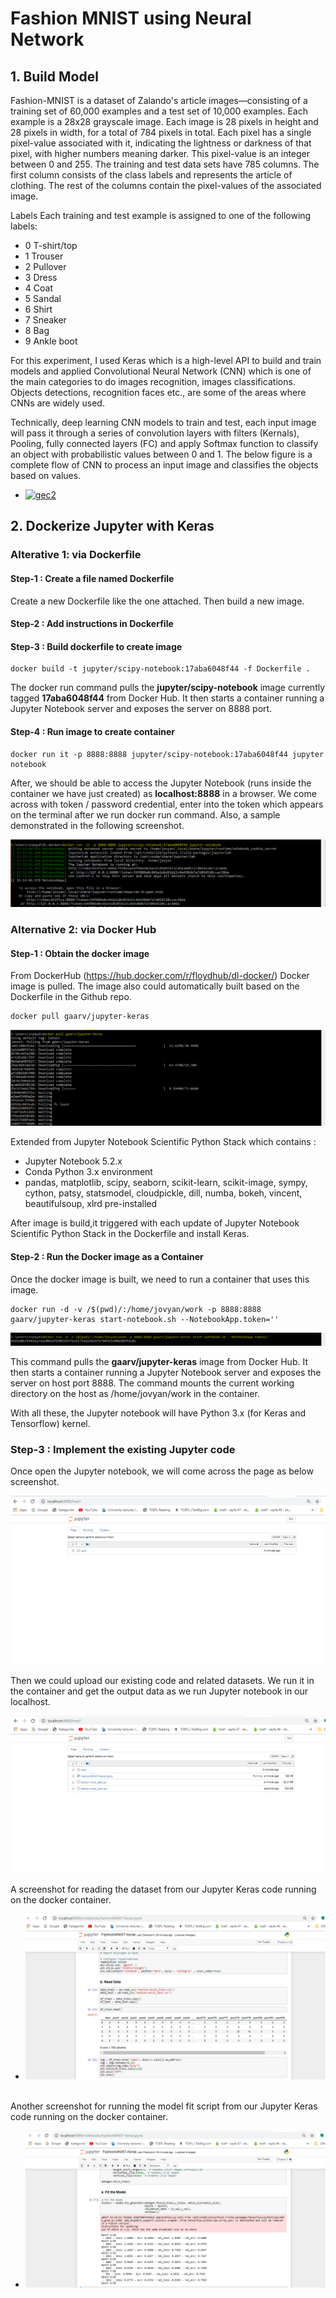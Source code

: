 # Fashion MNIST using Neural Network
## 1. Build Model 
Fashion-MNIST is a dataset of Zalando's article images—consisting of a training set of 60,000 examples and a test set of 10,000 examples. Each example is a 28x28 grayscale image. Each image is 28 pixels in height and 28 pixels in width, for a total of 784 pixels in total. Each pixel has a single pixel-value associated with it, indicating the lightness or darkness of that pixel,
with higher numbers meaning darker. This pixel-value is an integer between 0 and 255. The training and test data sets have 785 columns. The first column consists of the class labels and represents the article of clothing. The rest of the columns contain the pixel-values of the associated image. 

Labels
Each training and test example is assigned to one of the following labels:
- 0 T-shirt/top
- 1 Trouser
- 2 Pullover
- 3 Dress
- 4 Coat
- 5 Sandal
- 6 Shirt
- 7 Sneaker
- 8 Bag
- 9 Ankle boot
 
For this experiment, I used Keras which is a high-level API to build and train models and applied Convolutional Neural Network (CNN) which is one of the main categories to do images recognition, images classifications. Objects detections, recognition faces etc., are some of the areas where CNNs are widely used.

Technically, deep learning CNN models to train and test, each input image will pass it through a series of convolution layers with filters (Kernals), Pooling, fully connected layers (FC) and apply Softmax function to classify an object with probabilistic values between 0 and 1. The below figure is a complete flow of CNN to process an input image and classifies the objects based on values.

* <a href="https://ibb.co/kV1j9p"><img src="https://preview.ibb.co/nRkBpp/gec2.jpg" alt="gec2" border="0"></a>

## 2. Dockerize Jupyter with Keras

### Alterative 1: via Dockerfile


#### Step-1 : Create a file named Dockerfile
Create a new Dockerfile like the one attached. Then build a new image.

#### Step-2 : Add instructions in Dockerfile

#### Step-3 : Build dockerfile to create image

```
docker build -t jupyter/scipy-notebook:17aba6048f44 -f Dockerfile .
```

The docker run command pulls the **jupyter/scipy-notebook** image currently tagged **17aba6048f44** from Docker Hub. It then starts a container running a Jupyter Notebook server and exposes the server on 8888 port.

#### Step-4 : Run image to create container

``` 
docker run it -p 8888:8888 jupyter/scipy-notebook:17aba6048f44 jupyter notebook 
```
After, we should be able to access the Jupyter Notebook (runs inside the container we have just created) as **localhost:8888** in a browser. We come across with token / password credential, enter into the token which appears on the terminal after we run docker run command. Also, a sample demonstrated in the following screenshot.

![Image of Yaktocat](capture7.png)

### Alternative 2: via Docker Hub 


#### Step-1 : Obtain the docker image
From DockerHub (https://hub.docker.com/r/floydhub/dl-docker/) Docker image is pulled. The image also could automatically built based on the Dockerfile in the Github repo.

```
docker pull gaarv/jupyter-keras
```
![Image of Yaktocat](capture1.png)


Extended from Jupyter Notebook Scientific Python Stack which contains :

  - Jupyter Notebook 5.2.x
  - Conda Python 3.x environment
  - pandas, matplotlib, scipy, seaborn, scikit-learn, scikit-image, sympy, cython, patsy, statsmodel, cloudpickle, dill, numba, bokeh,       vincent, beautifulsoup, xlrd pre-installed

After image is build,it triggered with each update of Jupyter Notebook Scientific Python Stack in the Dockerfile and install Keras.

#### Step-2 : Run the Docker image as a Container
Once the docker image is built, we need to run a container that uses this image.

```
docker run -d -v /$(pwd)/:/home/jovyan/work -p 8888:8888 gaarv/jupyter-keras start-notebook.sh --NotebookApp.token=''
```
![Image of Yaktocat](capture2.png)

This command pulls the **gaarv/jupyter-keras** image from Docker Hub. It then starts a container running a Jupyter Notebook server and exposes the server on host port 8888. The command mounts the current working directory on the host as /home/jovyan/work in the container. 

With all these, the Jupyter notebook will have Python 3.x (for Keras and Tensorflow) kernel.


### Step-3 : Implement the existing Jupyter code 
Once open the Jupyter notebook, we will come across the page as below screenshot.

![Image of Yaktocat](capture3.png)

Then we could upload our existing code and related datasets. We run it in the container and get the output data as we run Jupyter notebook in our localhost.

![Image of Yaktocat](capture4.png)


A screenshot for reading the dataset from our Jupyter Keras code running on the docker container.
- ![Image of Yaktocat](capture5.png) <br/><br/>

Another screenshot for running the model fit script from our Jupyter Keras code running on the docker container.
- ![Image of Yaktocat](capture6.png)
